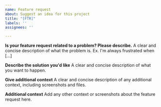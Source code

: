 ```yaml
---
name: Feature request
about: Suggest an idea for this project
title: "[FTR]"
labels: ''
assignees: ''

---
```


**Is your feature request related to a problem? Please describe.**
A clear and concise description of what the problem is. Ex. I'm always frustrated when [...]

**Describe the solution you'd like**
A clear and concise description of what you want to happen.

**Give additional context**
A clear and concise description of any additional context, including screenshots and files.

**Additional context**
Add any other context or screenshots about the feature request here.
